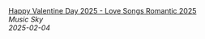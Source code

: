 <!--2025-02-04 04:30:52-->
<div class="yb">
  <a class="nodecor" href="/posts.html?rok/happy_valentine_day_2025_-_love_songs_romantic_2025">
    <img class="preview" data-videoid="uoniwADz-zo" src="https://i2.ytimg.com/vi/uoniwADz-zo/hqdefault.jpg" align="middle" alt="">
  </a>
  <div class="inlbl text">
    <a class="nodecor" href="/posts.html?rok/happy_valentine_day_2025_-_love_songs_romantic_2025">Happy Valentine Day 2025 - Love Songs Romantic 2025</a><br>
    <i class="smaller2">Music Sky</i><br>
    <i class="smaller3">2025-02-04</i>
  </div>
</div>

